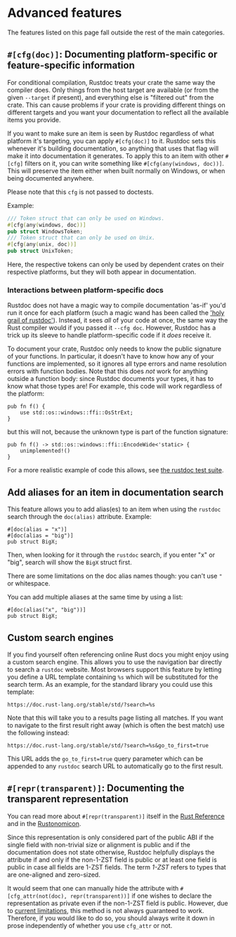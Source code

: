 # Advanced features

The features listed on this page fall outside the rest of the main categories.

## `#[cfg(doc)]`: Documenting platform-specific or feature-specific information

For conditional compilation, Rustdoc treats your crate the same way the compiler does. Only things
from the host target are available (or from the given `--target` if present), and everything else is
"filtered out" from the crate. This can cause problems if your crate is providing different things
on different targets and you want your documentation to reflect all the available items you
provide.

If you want to make sure an item is seen by Rustdoc regardless of what platform it's targeting,
you can apply `#[cfg(doc)]` to it. Rustdoc sets this whenever it's building documentation, so
anything that uses that flag will make it into documentation it generates. To apply this to an item
with other `#[cfg]` filters on it, you can write something like `#[cfg(any(windows, doc))]`.
This will preserve the item either when built normally on Windows, or when being documented
anywhere.

Please note that this `cfg` is not passed to doctests.

Example:

```rust
/// Token struct that can only be used on Windows.
#[cfg(any(windows, doc))]
pub struct WindowsToken;
/// Token struct that can only be used on Unix.
#[cfg(any(unix, doc))]
pub struct UnixToken;
```

Here, the respective tokens can only be used by dependent crates on their respective platforms, but
they will both appear in documentation.

### Interactions between platform-specific docs

Rustdoc does not have a magic way to compile documentation 'as-if' you'd run it once for each
platform (such a magic wand has been called the ['holy grail of rustdoc'][#1998]). Instead,
it sees *all* of your code at once, the same way the Rust compiler would if you passed it
`--cfg doc`. However, Rustdoc has a trick up its sleeve to handle platform-specific code if it
*does* receive it.

To document your crate, Rustdoc only needs to know the public signature of your functions.
In particular, it doesn't have to know how any of your functions are implemented, so it ignores
all type errors and name resolution errors with function bodies. Note that this does *not*
work for anything outside a function body: since Rustdoc documents your types, it has to
know what those types are! For example, this code will work regardless of the platform:

```rust,ignore (platform-specific,rustdoc-specific-behavior)
pub fn f() {
    use std::os::windows::ffi::OsStrExt;
}
```

but this will not, because the unknown type is part of the function signature:

```rust,ignore (platform-specific,rustdoc-specific-behavior)
pub fn f() -> std::os::windows::ffi::EncodeWide<'static> {
    unimplemented!()
}
```

For a more realistic example of code this allows, see [the rustdoc test suite][realistic-async].

[#1998]: https://github.com/rust-lang/rust/issues/1998
[realistic-async]: https://github.com/rust-lang/rust/blob/b146000e910ccd60bdcde89363cb6aa14ecc0d95/src/test/rustdoc-ui/error-in-impl-trait/realistic-async.rs

## Add aliases for an item in documentation search

This feature allows you to add alias(es) to an item when using the `rustdoc` search through the
`doc(alias)` attribute. Example:

```rust,no_run
#[doc(alias = "x")]
#[doc(alias = "big")]
pub struct BigX;
```

Then, when looking for it through the `rustdoc` search, if you enter "x" or
"big", search will show the `BigX` struct first.

There are some limitations on the doc alias names though: you can't use `"` or whitespace.

You can add multiple aliases at the same time by using a list:

```rust,no_run
#[doc(alias("x", "big"))]
pub struct BigX;
```

## Custom search engines

If you find yourself often referencing online Rust docs you might enjoy using a custom search
engine. This allows you to use the navigation bar directly to search a `rustdoc` website.
Most browsers support this feature by letting you define a URL template containing `%s`
which will be substituted for the search term. As an example, for the standard library you could use
this template:

```text
https://doc.rust-lang.org/stable/std/?search=%s
```

Note that this will take you to a results page listing all matches. If you want to navigate to the first
result right away (which is often the best match) use the following instead:

```text
https://doc.rust-lang.org/stable/std/?search=%s&go_to_first=true
```

This URL adds the `go_to_first=true` query parameter which can be appended to any `rustdoc` search URL
to automatically go to the first result.

## `#[repr(transparent)]`: Documenting the transparent representation

You can read more about `#[repr(transparent)]` itself in the [Rust Reference][repr-trans-ref] and
in the [Rustonomicon][repr-trans-nomicon].

Since this representation is only considered part of the public ABI if the single field with non-trivial
size or alignment is public and if the documentation does not state otherwise, Rustdoc helpfully displays
the attribute if and only if the non-1-ZST field is public or at least one field is public in case all
fields are 1-ZST fields. The term *1-ZST* refers to types that are one-aligned and zero-sized.

It would seem that one can manually hide the attribute with `#[cfg_attr(not(doc), repr(transparent))]`
if one wishes to declare the representation as private even if the non-1-ZST field is public.
However, due to [current limitations][cross-crate-cfg-doc], this method is not always guaranteed to work.
Therefore, if you would like to do so, you should always write it down in prose independently of whether
you use `cfg_attr` or not.

[repr-trans-ref]: https://doc.rust-lang.org/reference/type-layout.html#the-transparent-representation
[repr-trans-nomicon]: https://doc.rust-lang.org/nomicon/other-reprs.html#reprtransparent
[cross-crate-cfg-doc]: https://github.com/rust-lang/rust/issues/114952
